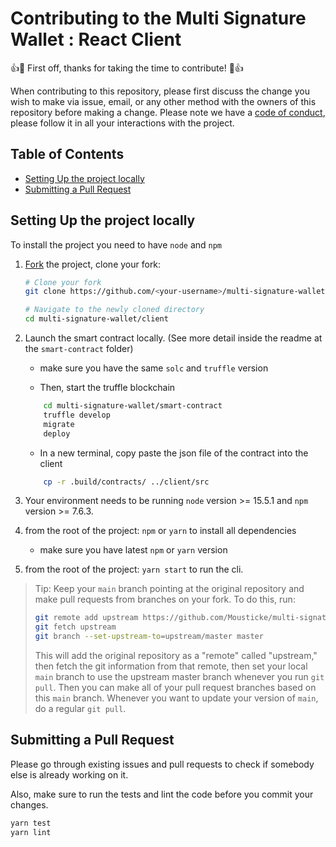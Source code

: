 # Contributing to the Multi Signature Wallet : React Client

👍🎉 First off, thanks for taking the time to contribute! 🎉👍

When contributing to this repository, please first discuss the change you wish to make via issue, email, or any other method with the owners of this repository before making a change.
Please note we have a [code of conduct](https://github.com/Mousticke/multi-signature-wallet/blob/main/client/CODE_OF_CONDUCT.md), please follow it in all your interactions with the project.

## Table of Contents

- [Setting Up the project locally](#setting-up-the-project-locally)
- [Submitting a Pull Request](#submitting-a-pull-request)

## Setting Up the project locally

To install the project you need to have `node` and `npm`

1.  [Fork](https://help.github.com/articles/fork-a-repo/) the project, clone
    your fork:

    ```sh
    # Clone your fork
    git clone https://github.com/<your-username>/multi-signature-wallet.git

    # Navigate to the newly cloned directory
    cd multi-signature-wallet/client
    ```
2.  Launch the smart contract locally. (See more detail inside the readme at the `smart-contract` folder)

    - make sure you have the same `solc` and `truffle` version

    - Then, start the truffle blockchain
    ```sh
        cd multi-signature-wallet/smart-contract
        truffle develop
        migrate
        deploy
    ```

    - In a new terminal, copy paste the json file of the contract into the client
    ```sh
        cp -r .build/contracts/ ../client/src
    ```

3.  Your environment needs to be running `node` version >= 15.5.1 and `npm` version >= 7.6.3.

4.  from the root of the project: `npm` or `yarn` to install all dependencies

    - make sure you have latest `npm` or `yarn` version

5.  from the root of the project: `yarn start` to run the cli.

> Tip: Keep your `main` branch pointing at the original repository and make
> pull requests from branches on your fork. To do this, run:
>
> ```sh
> git remote add upstream https://github.com/Mousticke/multi-signature-wallet.git
> git fetch upstream
> git branch --set-upstream-to=upstream/master master
> ```
>
> This will add the original repository as a "remote" called "upstream," then
> fetch the git information from that remote, then set your local `main`
> branch to use the upstream master branch whenever you run `git pull`. Then you
> can make all of your pull request branches based on this `main` branch.
> Whenever you want to update your version of `main`, do a regular `git pull`.


## Submitting a Pull Request

Please go through existing issues and pull requests to check if somebody else is already working on it.

Also, make sure to run the tests and lint the code before you commit your
changes.

```sh
yarn test
yarn lint
```
